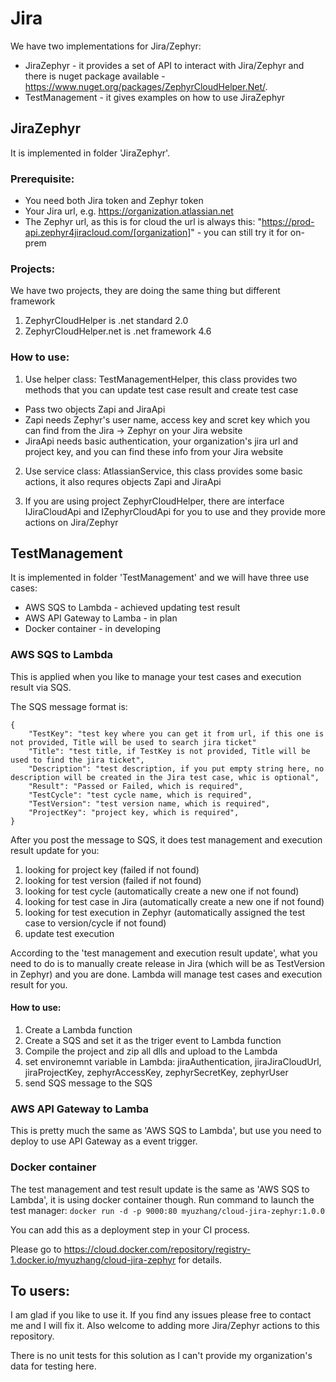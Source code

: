 # Jira

We have two implementations for Jira/Zephyr:
* JiraZephyr - it provides a set of API to interact with Jira/Zephyr and there is nuget package available - https://www.nuget.org/packages/ZephyrCloudHelper.Net/. 
* TestManagement - it gives examples on how to use JiraZephyr 


## JiraZephyr

It is implemented in folder 'JiraZephyr'.

### Prerequisite:
* You need both Jira token and Zephyr token
* Your Jira url, e.g. https://organization.atlassian.net
* The Zephyr url, as this is for cloud the url is always this: "https://prod-api.zephyr4jiracloud.com/[organization]" - you can still try it for on-prem

### Projects:
We have two projects, they are doing the same thing but different framework
  1. ZephyrCloudHelper is .net standard 2.0
  2. ZephyrCloudHelper.net is .net framework 4.6

### How to use:
1. Use helper class: TestManagementHelper, this class provides two methods that you can update test case result and create test case
  * Pass two objects Zapi and JiraApi
  * Zapi needs Zephyr's user name, access key and scret key which you can find from the Jira -> Zephyr on your Jira website
  * JiraApi needs basic authentication, your organization's jira url and project key, and you can find these info from your Jira website
  
2. Use service class: AtlassianService, this class provides some basic actions, it also requres objects Zapi and JiraApi

3. If you are using project ZephyrCloudHelper, there are interface IJiraCloudApi and IZephyrCloudApi for you to use and they provide more actions on Jira/Zephyr


## TestManagement

It is implemented in folder 'TestManagement' and we will have three use cases:
* AWS SQS to Lambda - achieved updating test result
* AWS API Gateway to Lamba - in plan
* Docker container - in developing

### AWS SQS to Lambda

This is applied when you like to manage your test cases and execution result via SQS.

The SQS message format is:
```
{
	"TestKey": "test key where you can get it from url, if this one is not provided, Title will be used to search jira ticket"
	"Title": "test title, if TestKey is not provided, Title will be used to find the jira ticket",
	"Description": "test description, if you put empty string here, no description will be created in the Jira test case, whic is optional",
	"Result": "Passed or Failed, which is required",
	"TestCycle": "test cycle name, which is required",
	"TestVersion": "test version name, which is required",
	"ProjectKey": "project key, which is required",
}
```

After you post the message to SQS, it does test management and execution result update for you:
  1. looking for project key (failed if not found)
  2. looking for test version (failed if not found)
  3. looking for test cycle (automatically create a new one if not found)
  4. looking for test case in Jira (automatically create a new one if not found)
  5. looking for test execution in Zephyr (automatically assigned the test case to version/cycle if not found)
  6. update test execution
  
According to the 'test management and execution result update', what you need to do is to manually create release in Jira (which will be as TestVersion in Zephyr) and you are done. Lambda will manage test cases and execution result for you.

#### How to use:
1. Create a Lambda function
2. Create a SQS and set it as the triger event to Lambda function
3. Compile the project and zip all dlls and upload to the Lambda
4. set environemnt variable in Lambda: jiraAuthentication, jiraJiraCloudUrl, jiraProjectKey, zephyrAccessKey, zephyrSecretKey, zephyrUser
5. send SQS message to the SQS

### AWS API Gateway to Lamba

This is pretty much the same as 'AWS SQS to Lambda', but use you need to deploy to use API Gateway as a event trigger.

### Docker container

The test management and test result update is the same as 'AWS SQS to Lambda', it is using docker container though.
Run command to launch the test manager:
`docker run -d -p 9000:80 myuzhang/cloud-jira-zephyr:1.0.0`

You can add this as a deployment step in your CI process.

Please go to https://cloud.docker.com/repository/registry-1.docker.io/myuzhang/cloud-jira-zephyr for details.

## To users:
I am glad if you like to use it. If you find any issues please free to contact me and I will fix it. Also welcome to adding more Jira/Zephyr actions to this repository.

There is no unit tests for this solution as I can't provide my organization's data for testing here.
